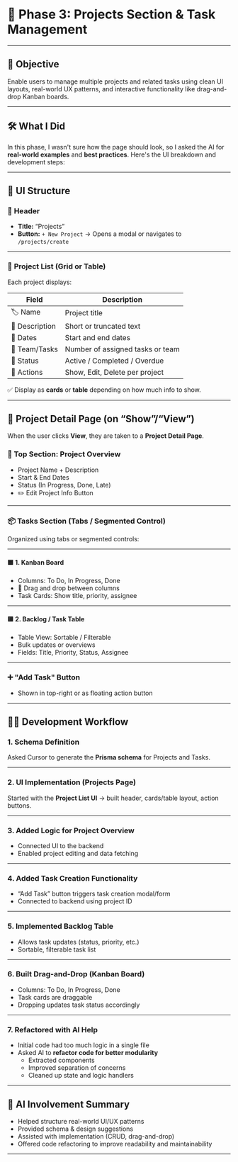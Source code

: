 # 📁 Phase 3: Projects Section & Task Management

---

## 🎯 Objective

Enable users to manage multiple projects and related tasks using clean UI layouts, real-world UX patterns, and interactive functionality like drag-and-drop Kanban boards.

---

## 🛠️ What I Did

In this phase, I wasn't sure how the page should look, so I asked the AI for **real-world examples** and **best practices**. Here's the UI breakdown and development steps:

---

## 🧱 UI Structure

### 🔹 **Header**
- **Title:** “Projects”
- **Button:** `+ New Project` → Opens a modal or navigates to `/projects/create`

---

### 🔹 **Project List (Grid or Table)**
Each project displays:

| Field         | Description                             |
|---------------|-----------------------------------------|
| 🏷️ Name        | Project title                          |
| 📝 Description | Short or truncated text                 |
| 📅 Dates       | Start and end dates                    |
| 👥 Team/Tasks  | Number of assigned tasks or team       |
| 📌 Status      | Active / Completed / Overdue           |
| 🔧 Actions     | Show, Edit, Delete per project          |

✅ Display as **cards** or **table** depending on how much info to show.

---

## 📂 Project Detail Page (on “Show”/“View”)

When the user clicks **View**, they are taken to a **Project Detail Page**.

### 📍 Top Section: Project Overview
- Project Name + Description
- Start & End Dates
- Status (In Progress, Done, Late)
- ✏️ Edit Project Info Button

---

### 📦 Tasks Section (Tabs / Segmented Control)

Organized using tabs or segmented controls:

---

#### 🟦 1. **Kanban Board**
- Columns: To Do, In Progress, Done
- 🟰 Drag and drop between columns
- Task Cards: Show title, priority, assignee

---

#### 🟨 2. **Backlog / Task Table**
- Table View: Sortable / Filterable
- Bulk updates or overviews
- Fields: Title, Priority, Status, Assignee

---


### ➕ "Add Task" Button
- Shown in top-right or as floating action button

---

## 👨‍💻 Development Workflow

### 1. **Schema Definition**
Asked Cursor to generate the **Prisma schema** for Projects and Tasks.

---

### 2. **UI Implementation (Projects Page)**
Started with the **Project List UI** → built header, cards/table layout, action buttons.

---

### 3. **Added Logic for Project Overview**
- Connected UI to the backend
- Enabled project editing and data fetching

---

### 4. **Added Task Creation Functionality**
- “Add Task” button triggers task creation modal/form
- Connected to backend using project ID

---

### 5. **Implemented Backlog Table**
- Allows task updates (status, priority, etc.)
- Sortable, filterable task list

---

### 6. **Built Drag-and-Drop (Kanban Board)**
- Columns: To Do, In Progress, Done
- Task cards are draggable
- Dropping updates task status accordingly

---

### 7. **Refactored with AI Help**
- Initial code had too much logic in a single file
- Asked AI to **refactor code for better modularity**
  - Extracted components
  - Improved separation of concerns
  - Cleaned up state and logic handlers

---


## 🤖 AI Involvement Summary

- Helped structure real-world UI/UX patterns
- Provided schema & design suggestions
- Assisted with implementation (CRUD, drag-and-drop)
- Offered code refactoring to improve readability and maintainability

---

